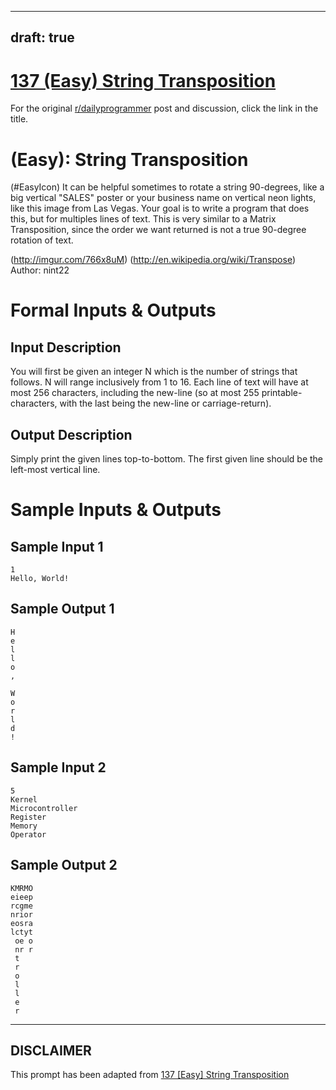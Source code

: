 ---
draft: true
----

# [137 (Easy) String Transposition](https://www.reddit.com/r/dailyprogrammer/comments/1m1jam/081313_challenge_137_easy_string_transposition/)

For the original [r/dailyprogrammer](https://www.reddit.com/r/dailyprogrammer/) post and discussion, click the link in the title.

#  (Easy): String Transposition
(#EasyIcon)
It can be helpful sometimes to rotate a string 90-degrees, like a big vertical "SALES" poster or your business name on vertical neon lights, like this image from Las Vegas. Your goal is to write a program that does this, but for multiples lines of text. This is very similar to a Matrix Transposition, since the order we want returned is not a true 90-degree rotation of text.

(http://imgur.com/766x8uM)
(http://en.wikipedia.org/wiki/Transpose)
Author: nint22

# Formal Inputs & Outputs
## Input Description
You will first be given an integer N which is the number of strings that follows. N will range inclusively from 1 to 16. Each line of text will have at most 256 characters, including the new-line (so at most 255 printable-characters, with the last being the new-line or carriage-return).

## Output Description
Simply print the given lines top-to-bottom. The first given line should be the left-most vertical line.

# Sample Inputs & Outputs
## Sample Input 1

```
1
Hello, World!
```
## Sample Output 1

```
H
e
l
l
o
,

W
o
r
l
d
!
```
## Sample Input 2

```
5
Kernel
Microcontroller
Register
Memory
Operator
```
## Sample Output 2

```
KMRMO
eieep
rcgme
nrior
eosra
lctyt
 oe o
 nr r
 t
 r
 o
 l
 l
 e
 r
```

----
## **DISCLAIMER**
This prompt has been adapted from [137 [Easy] String Transposition](https://www.reddit.com/r/dailyprogrammer/comments/1m1jam/081313_challenge_137_easy_string_transposition/
)

